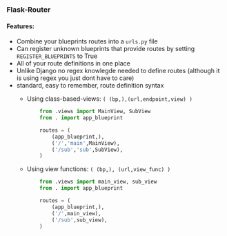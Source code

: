 ### Flask-Router

#### Features:
  + Combine your blueprints routes into a `urls.py` file
  + Can register unknown blueprints that provide routes by setting `REGISTER_BLUEPRINTS` to True
  + All of your route definitions in one place
  + Unlike Django no regex knowlegde needed to define routes (although it is using regex you just dont have to care)
  + standard, easy to remember, route definition syntax
    - Using class-based-views: `( (bp,),(url,endpoint,view) )`
        
        ```python
            from .views import MainView, SubView
            from . import app_blueprint

            routes = (
                (app_blueprint,),
                ('/','main',MainView),
                ('/sub','sub',SubView),
            )
        ```
    - Using view functions: `( (bp,), (url,view_func) )`
        ```python
            from .views import main_view, sub_view
            from . import app_blueprint

            routes = (
                (app_blueprint,),
                ('/',main_view),
                ('/sub',sub_view),
            )
        ```
